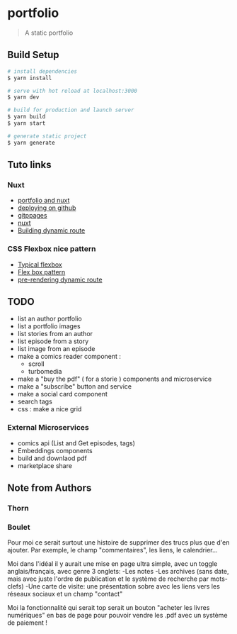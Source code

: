 # portfolio

> A static portfolio

## Build Setup

```bash
# install dependencies
$ yarn install

# serve with hot reload at localhost:3000
$ yarn dev

# build for production and launch server
$ yarn build
$ yarn start

# generate static project
$ yarn generate
```

## Tuto links

### Nuxt

- [portfolio and nuxt](https://itnext.io/building-the-ultimate-portfolio-site-with-nuxt-js-and-netlify-beautiful-blazing-fast-100-seod-102913a60cfd)
- [deploying on github](https://fr.nuxtjs.org/faq/github-pages/)
- [gitppages](https://pages.github.com/)
- [nuxt](https://fr.nuxtjs.org/guide/directory-structure)
- [Building dynamic route](https://css-tricks.com/creating-dynamic-routes-in-a-nuxt-application/)

### CSS Flexbox nice pattern

- [Typical flexbox](https://developer.mozilla.org/en-US/docs/Web/CSS/CSS_Flexible_Box_Layout/Typical_Use_Cases_of_Flexbox)
- [Flex box pattern](https://tobiasahlin.com/blog/common-flexbox-patterns/)
- [pre-rendering dynamic route](https://medium.com/javascript-in-plain-english/generate-static-websites-with-nuxt-4fd0491340e)

## TODO

- list an author portfolio
- list a portfolio images
- list stories from an author
- list episode from a story
- list image from an episode
- make a comics reader component :
    - scroll
    - turbomedia
- make a "buy the pdf" ( for a storie ) components and microservice
- make a "subscribe" button and service
- make a social card component
- search tags
- css : make a nice grid

### External Microservices

- comics api (List and Get episodes, tags)
- Embeddings components
- build and downlaod pdf
- marketplace share

## Note from Authors 

### Thorn

### Boulet 

Pour moi ce serait surtout une histoire de supprimer des trucs plus que d'en ajouter.
Par exemple, le champ "commentaires", les liens, le calendrier...

Moi dans l'idéal il y aurait une mise en page ultra simple, avec un toggle anglais/français, avec genre 3 onglets:
-Les notes
-Les archives (sans date, mais avec juste l'ordre de publication et le système de recherche par mots-clefs)
-Une carte de visite: une présentation sobre avec les liens vers les réseaux sociaux et un champ "contact"

Moi la fonctionnalité qui serait top serait un bouton "acheter les livres numériques" en bas de page pour pouvoir vendre les .pdf avec un système de paiement !